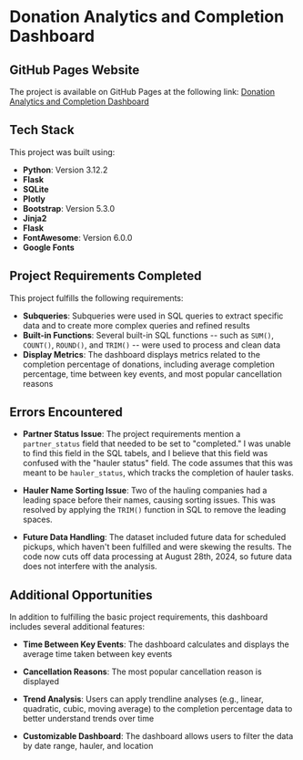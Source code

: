 # Donation Analytics and Completion Dashboard

## GitHub Pages Website

The project is available on GitHub Pages at the following link: [Donation Analytics and Completion Dashboard](https://lfoley7.github.io/Donation_Analytics_and_Completion_Dashboard/)

## Tech Stack

This project was built using:

- **Python**: Version 3.12.2
- **Flask**
- **SQLite**
- **Plotly**
- **Bootstrap**: Version 5.3.0
- **Jinja2**
- **Flask**
- **FontAwesome**: Version 6.0.0
- **Google Fonts**

## Project Requirements Completed

This project fulfills the following requirements:

- **Subqueries**: Subqueries were used in SQL queries to extract specific data and to create more complex queries and refined results
- **Built-in Functions**: Several built-in SQL functions -- such as `SUM()`, `COUNT()`, `ROUND()`, and `TRIM()` -- were used to process and clean data
- **Display Metrics**: The dashboard displays metrics related to the completion percentage of donations, including average completion percentage, time between key events, and most popular cancellation reasons

## Errors Encountered

- **Partner Status Issue**:
  The project requirements mention a `partner_status` field that needed to be set to "completed." I was unable to find this field in the SQL tabels, and I believe that this field was confused with the "hauler status" field. The code assumes that this was meant to be `hauler_status`, which tracks the completion of hauler tasks.
  
- **Hauler Name Sorting Issue**:
  Two of the hauling companies had a leading space before their names, causing sorting issues. This was resolved by applying the `TRIM()` function in SQL to remove the leading spaces.

- **Future Data Handling**:
  The dataset included future data for scheduled pickups, which haven't been fulfilled and were skewing the results. The code now cuts off data processing at August 28th, 2024, so future data does not interfere with the analysis.

## Additional Opportunities

In addition to fulfilling the basic project requirements, this dashboard includes several additional features:

- **Time Between Key Events**: The dashboard calculates and displays the average time taken between key events
  
- **Cancellation Reasons**: The most popular cancellation reason is displayed
  
- **Trend Analysis**: Users can apply trendline analyses (e.g., linear, quadratic, cubic, moving average) to the completion percentage data to better understand trends over time
  
- **Customizable Dashboard**: The dashboard allows users to filter the data by date range, hauler, and location
